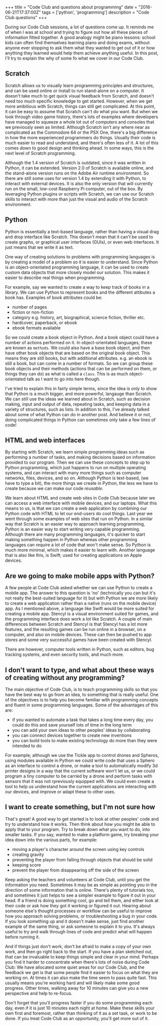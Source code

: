 +++
title = "Code Club and questions about programming"
date = "2016-06-21T17:37:00Z"
tags = ['python', 'programming']
description = "Code Club questions"
+++


During our Code Club sessions, a lot of questions come up. It reminds me of when I was at school and trying to figure out how all these pieces of information fitted together. A good analogy might be piano lessons: school kids can often find themselves learning piano and doing exams, without anyone ever stopping to ask them what they wanted to get out of it or how anything they learned would help them achieve anything useful. In this post, I'll try to explain the why of some fo what we cover in our Code Club.

## Scratch 

Scratch allows us to visually learn programming principles and structures, and can be used online or install to run stand-alone on a computer. It doesn't take much to get quick visual feedback from Scratch, and doesn't need too much specific knowledge to get started. However, when we get more ambitious with Scratch, things can still get complicated. At this point, it can be easy to assume that Scratch can't do what you want. But when we look through video game history, there's lots of examples where developers have managed to squeeze a whole lot out of computers and consoles that we previously seen as limited. Although Scratch isn't any where near as complicated as the Commodore 64 or the PSX One, there's a big difference in how the more experienced programmers do things. Usually their code is much easier to read and understand, and there's often less of it. A lot of this comes down to good design and thinking ahead. In some ways, this is the next level of Scratch programming.

Although the 1.4 version of Scratch is outdated, since it was written in Python, it can be extended. Version 2.0 of Scratch is available online, and the stand-alone version runs on the Adobe Air runtime environment. So there are still some uses for version 1.4 by extending it with Python, to interact with external devices. It is also the only version that will currently run on the small, low-cost Raspberry Pi computer, out of the box. By leveraging Python plugins or scripts with Scratch, we can use our Scratch skills to interact with more than just the visual and audio of the Scratch environment.

## Python

Python is essentially a text-based language, rather than having a visual drag and drop interface like Scratch. This doesn't mean that it can't be used to create graphs, or graphical user interfaces (GUIs), or even web interfaces. It just means that we write it as text.

One way of creating solutions to problems with programming languages is by creating a model of a problem so it is easier to understand. Since Python is an object-orientated programming language, it can be used to create custom data objects that more closely model our solution. This makes it easier to describe real things when programming.

For example, say we wanted to create a way to keep track of books in a library. We can use Python to represent books and the different attibutes a book has. Examples of book attributes could be:
 - number of pages
 - fiction or non-fiction
 - category e.g. history, art, biographical, science fiction, thriller etc.
 - hardcover, paperback, or ebook
 - ebook formats available

So we could create a book object in Python. And a book object could have a number of actions performed on it. In object-orientated languages, these are known as `methods`. We could also have a base book object, and then have other book objects that are based on the original book object. This means they are still books, but with additional attributes. e.g. an ebook is still a book, but can come in a number of formats. So we can group these book objects and their methods (actions that can be performed on them, or things they can do) as what is called a `class`. This is as much object-orientated talk as I want to go into here though.

I've tried to explain this in fairly simple terms, since the idea is only to show that Python is a much bigger, and more powerful, langauge than Scratch. We can still use the ideas we learned about in Scratch, such as decision making, input and output of data, repeating tasks, and keeping data in a variety of structures, such as lists. In addition to this, I've already talked about some of what Python can do in another post. And believe it or not, doing complicated things in Python can sometimes only take a few lines of code!

## HTML and web interfaces

By starting with Scratch, we learn simple programming ideas such as performing a number of tasks, and making decisions based on information provided to our program. Then we can use these concepts to step up to Python programming, which just happens to run on multiple operating systems, and can interact with many more things such as computer networks, files, devices, and so on. Although Python is text-based, (we have to type a bit), the more things we create in Python, the less we have to create because we can make our code *reusable*.

We learn about HTML and create web sites in Code Club because later we can access a web interface with mobile devices, and our laptops. What this means to us, is that we can create a web application by combining our Python code with HTML to let our end-users do cool things. Last year we went through some examples of web sites that run on Python. In a similar way that Scratch is an easier way to approach learning programming, Python is an easier way to start writing very capable programming. Although there are many programming languages, it's quicker to start making something happen in Python whereas other programming languages can require a lot of code that won't make sense. So Python is much more minimal, which makes it easier to learn with. Another language that is also like this, is Swift; used for creating applications on Apple devices.

## Are we going to make mobile apps with Python?

A few people at Code Club asked whether we can use Python to create a mobile app. The answer to this question is 'no' (technically you can but it's not really the best-suited language for it) but with Python we are more likely to create a web application rather than a native (runs on the mobile device) app. As I mentioned above, a language like Swift would be more suited for creating a mobile app. Stencyl is a visual environment suited for games, and the programming interface does work a lot like Scratch. A couple of main differences between Scratch and Stencyl is that Stencyl has a lot more features, and the resulting games can be run online in a browser, on a computer, and also on mobile devices. These can then be pushed to app stores and some very successful games have been created with Stencyl.

There are however, computer tools written in Python, such as editors, bug tracking systems, and even security tools, and much more.

## I don't want to type, and what about these ways of creating without any programming?

The main objective of Code Club, is to teach programming skills so that you have the best way to go from an idea, to something that is really useful. One of the objectives is to help you become familiar with programming concepts and fluent in some programming languages. Some of the advantages of this are:

- if you wanted to automate a task that takes a long time every day, you could do this and save yourself lots of time in the long term
- you can add your own ideas to other peoples' ideas by collaborating
- you can connect devices together to create new inventions
- you can build tools to make existing technology do more than they were intended to do

For example; although we use the Tickle app to control drones and Spheros, using modules available in Python we could write code that uses a Sphero as an interface to control a drone, or make a tool to automatically modify 3d printer designs in a way that the current software won't let us, or we could program a tiny computer to be carried by a drone and perform tasks with sensors that it was not rpreviously equipped with. We could even create a tool to help us understand how the current applications are interacting with our devices, and improve or adapt these to other uses.

## I want to create something, but I'm not sure how

That's great! A good way to get started is to look at other peoples' code and try to understand how it works. Then think about how you might be able to apply that to your program. Try to break down what you want to do, into smaller tasks. If you say, wanted to make a platform game, try breaking your idea down into the various parts, for example:

 - moving a player's character around the screen using key controls
 - creating gravity
 - preventing the player from falling through objects that should be solid
 - keeping score
 - prevent the player from disappearing off the side of the screen

 Keep asking the teachers and volunteers at Code Club, until you get the information you need. Sometimes it may be as simple as pointing you in the direction of some information that is online. There's plenty of tutorials too, and sometimes it just helps to see a simpler example to figure it out in your head. If a friend is doing something cool, go and tell them, and either look at their code or ask how they got it working or figured it out. Hearing about someone else's thought processes or workflow can be useful to improve how you approach solving problems, or troubleshooting a bug in your code. If you look something up and it doesn't make sense, just find another example of the same thing, or ask someone to explain it to you. It's always useful to try and walk through lines of code and predict what will happen before running it.

And if things just don't work, don't be afraid to make a copy of your own work, and then go right back to the start. If you have a plan sketched out, that can be invaluable to keep things simple and clear in your mind. Perhaps you find it harder to concentrate when there's lots of noise during Code Club: We have allocated some quiet areas for our Code Club, and the feedback we get is that some people find it easier to focus on what they are working on. At times it can also make the time seem to pass quite fast. This usually means you're working hard and will likely make some good progress. Other times, walking away for 10 minutes can give you a new perspective and help to re-focus.

Don't forget that you'll progress faster if you do some programming each day, even if it is just 10 minutes each night at home. Make these skills your own first and foremost, rather than thinking of it as a set task, or work to be done. If you treat Code Club as an opportunity, you'll get more out of it.
